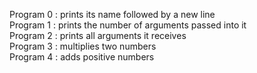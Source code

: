Program 0 : prints its name followed by a new line  
Program 1 : prints the number of arguments passed into it  
Program 2 : prints all arguments it receives  
Program 3 : multiplies two numbers  
Program 4 : adds positive numbers  